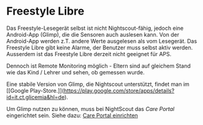 # Freestyle Libre


Das Freestyle-Lesegerät selbst ist nicht Nightscout-fähig, jedoch eine Android-App (Glimp), die die Sensoren auch auslesen kann. Von der Android-App werden z.T. andere Werte ausgelesen als vom Lesegerät. Das Freestyle Libre gibt keine Alarme, der Benutzer muss selbst aktiv werden.  Ausserdem ist das Freestyle Libre derzeit nicht geeignet für APS.

Dennoch ist Remote Monitoring möglich - Eltern sind auf gleichem Stand wie das Kind / Lehrer und sehen, ob gemessen wurde.

Eine stabile Version von Glimp, die Nightscout unterstützt, findet man im [[Google Play-Store.[](https://play.google.com/store/apps/details?id=it.ct.glicemia&hl=de)]](https://play.google.com/store/apps/details?id=it.ct.glicemia&hl=de).

Um Glimp nutzen zu können, muss bei NightScout das *Care Portal* eingerichtet sein. Siehe dazu: [Care Portal einrichten](/../nightscout/care_portal.md)